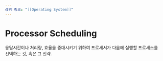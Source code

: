 ```yaml
---
상위 링크: "[[Operating System]]"
---
```

# Processor Scheduling
응답시간이나 처리량, 효율을 증대시키기 위하여 프로세서가 다음에 실행할 프로세스를 선택하는 것, 혹은 그 전략.